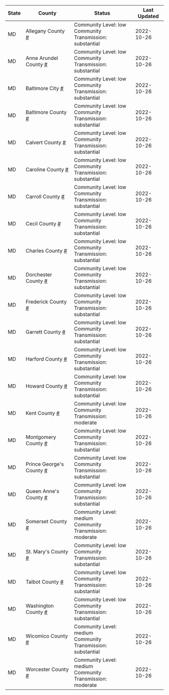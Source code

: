 State | County | Status | Last Updated
--- | --- | --- | --- 
MD | Allegany County <a href="#allegany_county">#</a> | <a name="allegany_county"></a>Community Level: low<br/>Community Transmission: substantial | 2022-10-26
MD | Anne Arundel County <a href="#anne_arundel_county">#</a> | <a name="anne_arundel_county"></a>Community Level: low<br/>Community Transmission: substantial | 2022-10-26
MD | Baltimore City <a href="#baltimore_city">#</a> | <a name="baltimore_city"></a>Community Level: low<br/>Community Transmission: substantial | 2022-10-26
MD | Baltimore County <a href="#baltimore_county">#</a> | <a name="baltimore_county"></a>Community Level: low<br/>Community Transmission: substantial | 2022-10-26
MD | Calvert County <a href="#calvert_county">#</a> | <a name="calvert_county"></a>Community Level: low<br/>Community Transmission: substantial | 2022-10-26
MD | Caroline County <a href="#caroline_county">#</a> | <a name="caroline_county"></a>Community Level: low<br/>Community Transmission: substantial | 2022-10-26
MD | Carroll County <a href="#carroll_county">#</a> | <a name="carroll_county"></a>Community Level: low<br/>Community Transmission: substantial | 2022-10-26
MD | Cecil County <a href="#cecil_county">#</a> | <a name="cecil_county"></a>Community Level: low<br/>Community Transmission: substantial | 2022-10-26
MD | Charles County <a href="#charles_county">#</a> | <a name="charles_county"></a>Community Level: low<br/>Community Transmission: substantial | 2022-10-26
MD | Dorchester County <a href="#dorchester_county">#</a> | <a name="dorchester_county"></a>Community Level: low<br/>Community Transmission: substantial | 2022-10-26
MD | Frederick County <a href="#frederick_county">#</a> | <a name="frederick_county"></a>Community Level: low<br/>Community Transmission: substantial | 2022-10-26
MD | Garrett County <a href="#garrett_county">#</a> | <a name="garrett_county"></a>Community Level: low<br/>Community Transmission: substantial | 2022-10-26
MD | Harford County <a href="#harford_county">#</a> | <a name="harford_county"></a>Community Level: low<br/>Community Transmission: substantial | 2022-10-26
MD | Howard County <a href="#howard_county">#</a> | <a name="howard_county"></a>Community Level: low<br/>Community Transmission: substantial | 2022-10-26
MD | Kent County <a href="#kent_county">#</a> | <a name="kent_county"></a>Community Level: low<br/>Community Transmission: moderate | 2022-10-26
MD | Montgomery County <a href="#montgomery_county">#</a> | <a name="montgomery_county"></a>Community Level: low<br/>Community Transmission: substantial | 2022-10-26
MD | Prince George's County <a href="#prince_george's_county">#</a> | <a name="prince_george's_county"></a>Community Level: low<br/>Community Transmission: substantial | 2022-10-26
MD | Queen Anne's County <a href="#queen_anne's_county">#</a> | <a name="queen_anne's_county"></a>Community Level: low<br/>Community Transmission: substantial | 2022-10-26
MD | Somerset County <a href="#somerset_county">#</a> | <a name="somerset_county"></a>Community Level: medium<br/>Community Transmission: moderate | 2022-10-26
MD | St. Mary's County <a href="#st._mary's_county">#</a> | <a name="st._mary's_county"></a>Community Level: low<br/>Community Transmission: substantial | 2022-10-26
MD | Talbot County <a href="#talbot_county">#</a> | <a name="talbot_county"></a>Community Level: low<br/>Community Transmission: substantial | 2022-10-26
MD | Washington County <a href="#washington_county">#</a> | <a name="washington_county"></a>Community Level: low<br/>Community Transmission: substantial | 2022-10-26
MD | Wicomico County <a href="#wicomico_county">#</a> | <a name="wicomico_county"></a>Community Level: medium<br/>Community Transmission: substantial | 2022-10-26
MD | Worcester County <a href="#worcester_county">#</a> | <a name="worcester_county"></a>Community Level: medium<br/>Community Transmission: moderate | 2022-10-26
